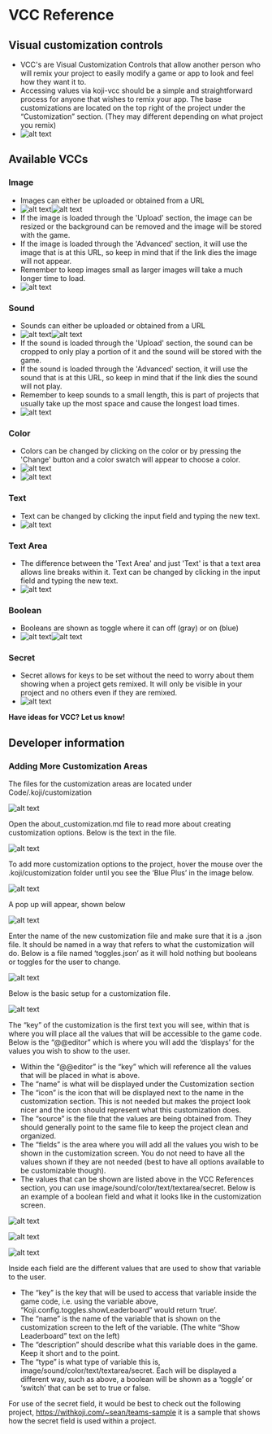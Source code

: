 # VCC Reference
## Visual customization controls

- VCC's are Visual Customization Controls that allow another person who will remix your project to easily modify a game or app to look and feel how they want it to.
- Accessing values via koji-vcc should be a simple and straightforward process for anyone that wishes to remix your app. The base customizations are located on the top right of the project under the “Customization” section. (They may different depending on what project you remix)
- ![alt text](/docs/02_editor/vcc_reference/koji_customization.png)

## Available VCCs

### Image
  - Images can either be uploaded or obtained from a URL
  - ![alt text](/docs/02_editor/vcc_reference/upload_image.png)![alt text](/docs/02_editor/vcc_reference/rawurl_image.png)
  - If the image is loaded through the 'Upload' section, the image can be resized or the background can be removed and the image will be stored with the game.
  - If the image is loaded through the 'Advanced' section, it will use the image that is at this URL, so keep in mind that if the link dies the image will not appear.
  - Remember to keep images small as larger images will take a much longer time to load.
  - ![alt text](/docs/02_editor/vcc_reference/image_customization.png)

### Sound
  - Sounds can either be uploaded or obtained from a URL
  - ![alt text](/docs/02_editor/vcc_reference/upload_sound.png)![alt text](/docs/02_editor/vcc_reference/rawurl_sound.png)
  - If the sound is loaded through the 'Upload' section, the sound can be cropped to only play a portion of it and the sound will be stored with the game.
  - If the sound is loaded through the 'Advanced' section, it will use the sound that is at this URL, so keep in mind that if the link dies the sound will not play.
  - Remember to keep sounds to a small length, this is part of projects that usually take up the most space and cause the longest load times.
  - ![alt text](/docs/02_editor/vcc_reference/sound_customization.png)

### Color
  - Colors can be changed by clicking on the color or by pressing the 'Change' button and a color swatch will appear to choose a color.
  - ![alt text](/docs/02_editor/vcc_reference/color_customization.png)
  - ![alt text](/docs/02_editor/vcc_reference/color_choose.png)

### Text
  - Text can be changed by clicking the input field and typing the new text.
  - ![alt text](/docs/02_editor/vcc_reference/text_customization.png)

### Text Area
  - The difference between the 'Text Area' and just 'Text' is that a text area allows line breaks within it. Text can be changed by clicking in the input field and typing the new text.
  - ![alt text](/docs/02_editor/vcc_reference/textarea_customization.png)

### Boolean
  - Booleans are shown as toggle where it can off (gray) or on (blue)
  - ![alt text](/docs/02_editor/vcc_reference/booleanfalse_customization.png)![alt text](/docs/02_editor/vcc_reference/booleantrue_customization.png)

### Secret
  - Secret allows for keys to be set without the need to worry about them showing when a project gets remixed. It will only be visible in your project and no others even if they are remixed.
  - ![alt text](/docs/02_editor/vcc_reference/secret_customization.png)

**Have ideas for VCC? Let us know!**

## Developer information

### Adding More Customization Areas
The files for the customization areas are located under Code/.koji/customization

![alt text](/docs/02_editor/vcc_reference/customization_folder_01.png)

Open the about_customization.md file to read more about creating customization options. Below is the text in the file.

![alt text](/docs/02_editor/vcc_reference/customization_md_text.png)

To add more customization options to the project, hover the mouse over the .koji/customization folder until you see the ‘Blue Plus’ in the image below.

![alt text](/docs/02_editor/vcc_reference/customization_folder_02.png)

A pop up will appear, shown below

![alt text](/docs/02_editor/vcc_reference/file_popup_01.png)

Enter the name of the new customization file and make sure that it is a .json file. It should be named in a way that refers to what the customization will do. Below is a file named ‘toggles.json’ as it will hold nothing but booleans or toggles for the user to change.

![alt text](/docs/02_editor/vcc_reference/file_popup_02.png)

Below is the basic setup for a customization file.

![alt text](/docs/02_editor/vcc_reference/basic_customization_file.png)

The “key” of the customization is the first text you will see, within that is where you will place all the values that will be accessible to the game code.
Below is the “@@editor” which is where you will add the ‘displays’ for the values you wish to show to the user.
  - Within the “@@editor” is the “key” which will reference all the values that will be placed in what is above.
  - The “name” is what will be displayed under the Customization section
  - The “icon” is the icon that will be displayed next to the name in the customization section. This is not needed but makes the project look nicer and the icon should represent what this customization does.
  - The “source” is the file that the values are being obtained from. They should generally point to the same file to keep the project clean and organized.
  - The “fields” is the area where you will add all the values you wish to be shown in the customization screen. You do not need to have all the values shown if they are not needed (best to have all options available to be customizable though).
  - The values that can be shown are listed above in the VCC References section, you can use image/sound/color/text/textarea/secret.
Below is an example of a boolean field and what it looks like in the customization screen.

![alt text](/docs/02_editor/vcc_reference/example_customization_file.png)

![alt text](/docs/02_editor/vcc_reference/example_customization_display.png)

![alt text](/docs/02_editor/vcc_reference/example_customization_menu.png)

Inside each field are the different values that are used to show that variable to the user.
  - The “key” is the key that will be used to access that variable inside the game code, i.e. using the variable above, “Koji.config.toggles.showLeaderboard” would return ‘true’.
  - The “name” is the name of the variable that is shown on the customization screen to the left of the variable. (The white “Show Leaderboard” text on the left)
  - The “description” should describe what this variable does in the game. Keep it short and to the point.
  - The “type” is what type of variable this is, image/sound/color/text/textarea/secret. Each will be displayed a different way, such as above, a boolean will be shown as a ‘toggle’ or ‘switch’ that can be set to true or false.

For use of the secret field, it would be best to check out the following project, https://withkoji.com/~sean/teams-sample it is a sample that shows how the secret field is used within a project.
